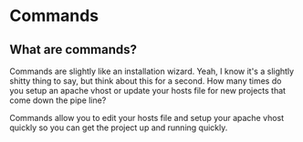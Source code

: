 Commands
========

## What are commands?

Commands are slightly like an installation wizard. Yeah, I know
it's a slightly shitty thing to say, but think about this for
a second. How many times do you setup an apache vhost or update
your hosts file for new projects that come down the pipe line?

Commands allow you to edit your hosts file and setup your apache
vhost quickly so you can get the project up and running quickly.
